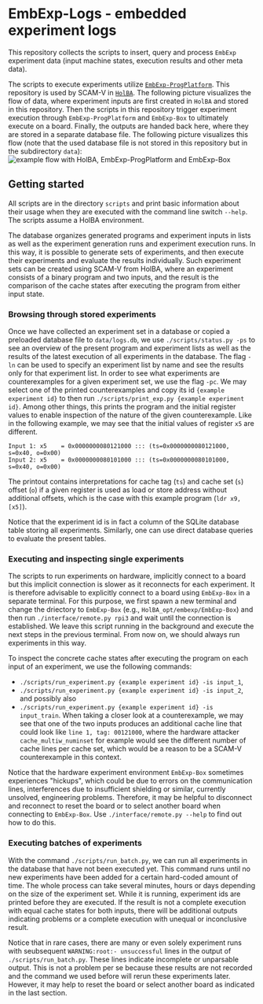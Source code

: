 # EmbExp-Logs - embedded experiment logs
This repository collects the scripts to insert, query and process `EmbExp` experiment data (input machine states, execution results and other meta data).

The scripts to execute experiments utilize [`EmbExp-ProgPlatform`](https://github.com/kth-step/EmbExp-ProgPlatform).
This repository is used by SCAM-V in [`HolBA`](https://github.com/kth-step/HolBA).
The following picture visualizes the flow of data, where experiment inputs are first created in `HolBA` and stored in this repository.
Then the scripts in this repository trigger experiment execution through `EmbExp-ProgPlatform` and `EmbExp-Box` to ultimately execute on a board.
Finally, the outputs are handed back here, where they are stored in a separate database file.
The following picture visualizes this flow (note that the used database file is not stored in this repository but in the subdirectory `data`):
![example flow with HolBA, EmbExp-ProgPlatform and EmbExp-Box](doc/holba-logs-runner.jpg)


## Getting started
All scripts are in the directory `scripts` and print basic information about their usage when they are executed with the command line switch `--help`.
The scripts assume a HolBA environment.

The database organizes generated programs and experiment inputs in lists as well as the experiment generation runs and experiment execution runs.
In this way, it is possible to generate sets of experiments, and then execute their experiments and evaluate the results individually.
Such experiment sets can be created using SCAM-V from HolBA, where an experiment consists of a binary program and two inputs, and the result is the comparison of the cache states after executing the program from either input state.


### Browsing through stored experiments
Once we have collected an experiment set in a database or copied a preloaded database file to `data/logs.db`, we use `./scripts/status.py -ps` to see an overview of the present program and experiment lists as well as the results of the latest execution of all experiments in the database.
The flag `-ln` can be used to specify an experiment list by name and see the results only for that experiment list.
In order to see what experiments are counterexamples for a given experiment set, we use the flag `-pc`.
We may select one of the printed counterexamples and copy its id `{example experiment id}` to then run `./scripts/print_exp.py {example experiment id}`.
Among other things, this prints the program and the initial register values to enable inspection of the nature of the given counterexample.
Like in the following example, we may see that the initial values of register `x5` are different.
```
Input 1: x5    = 0x0000000080121000 ::: (ts=0x0000000080121000, s=0x40, o=0x00)
Input 2: x5    = 0x0000000080101000 ::: (ts=0x0000000080101000, s=0x40, o=0x00)
```
The printout contains interpretations for cache tag (`ts`) and cache set (`s`) offset (`o`) if a given register is used as load or store address without additional offsets, which is the case with this example program (`ldr x9, [x5]`).

Notice that the experiment id is in fact a column of the SQLite database table storing all experiments.
Similarly, one can use direct database queries to evaluate the present tables.


### Executing and inspecting single experiments
The scripts to run experiments on hardware, implicitly connect to a board but this implicit connection is slower as it reconnects for each experiment.
It is therefore advisable to explicitly connect to a board using `EmbExp-Box` in a separate terminal.
For this purpose, we first spawn a new terminal and change the driectory to `EmbExp-Box` (e.g., `HolBA_opt/embexp/EmbExp-Box`) and then run `./interface/remote.py rpi3` and wait until the connection is established.
We leave this script running in the background and execute the next steps in the previous terminal.
From now on, we should always run experiments in this way.

To inspect the concrete cache states after executing the program on each input of an experiment, we use the following commands:
- `./scripts/run_experiment.py {example experiment id} -is input_1`,
- `./scripts/run_experiment.py {example experiment id} -is input_2`, and possibly also
- `./scripts/run_experiment.py {example experiment id} -is input_train`.
When taking a closer look at a counterexample, we may see that one of the two inputs produces an additional cache line that could look like `line 1, tag: 00121000`, where the hardware attacker `cache_multiw_numinset` for example would see the different number of cache lines per cache set, which would be a reason to be a SCAM-V counterexample in this context.

Notice that the hardware experiment environment `EmbExp-Box` sometimes experiences "hickups", which could be due to errors on the communication lines, interferences due to insufficient shielding or similar, currently unsolved, engineering problems.
Therefore, it may be helpful to disconnect and reconnect to reset the board or to select another board when connecting to `EmbExp-Box`.
Use `./interface/remote.py --help` to find out how to do this.


### Executing batches of experiments
With the command `./scripts/run_batch.py`, we can run all experiments in the database that have not been executed yet.
This command runs until no new experiments have been added for a certain hard-coded amount of time.
The whole process can take several minutes, hours or days depending on the size of the experiment set.
While it is running, experiment ids are printed before they are executed.
If the result is not a complete execution with equal cache states for both inputs, there will be additional outputs indicating problems or a complete execution with unequal or inconclusive result.

Notice that in rare cases, there are many or even solely experiment runs with seubsequent `WARNING:root:- unsuccessful` lines in the output of `./scripts/run_batch.py`.
These lines indicate incomplete or unparsable output.
This is not a problem per se because these results are not recorded and the command we used before will rerun these experiments later.
However, it may help to reset the board or select another board as indicated in the last section.

